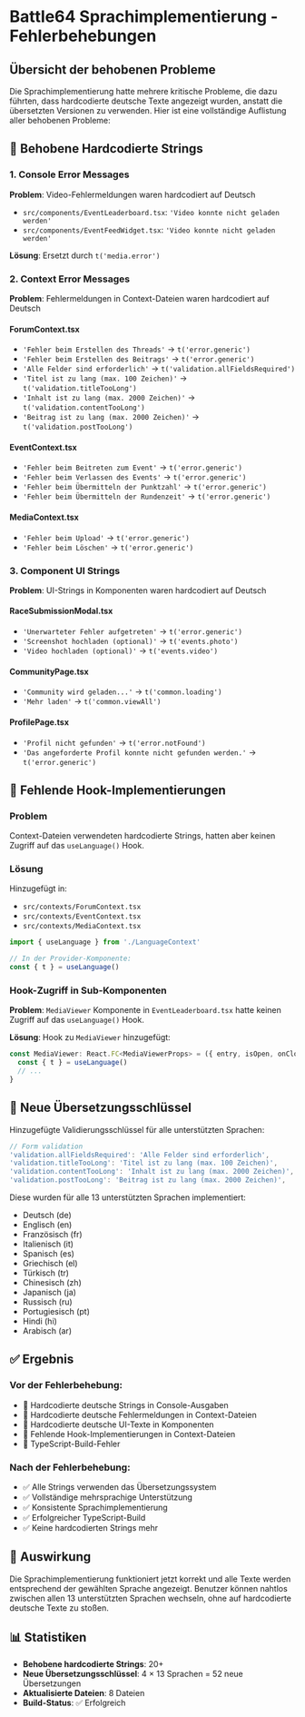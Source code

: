 # Battle64 Sprachimplementierung - Fehlerbehebungen

## Übersicht der behobenen Probleme

Die Sprachimplementierung hatte mehrere kritische Probleme, die dazu führten, dass hardcodierte deutsche Texte angezeigt wurden, anstatt die übersetzten Versionen zu verwenden. Hier ist eine vollständige Auflistung aller behobenen Probleme:

## 🔧 Behobene Hardcodierte Strings

### 1. Console Error Messages
**Problem**: Video-Fehlermeldungen waren hardcodiert auf Deutsch
- `src/components/EventLeaderboard.tsx`: `'Video konnte nicht geladen werden'`
- `src/components/EventFeedWidget.tsx`: `'Video konnte nicht geladen werden'`

**Lösung**: Ersetzt durch `t('media.error')`

### 2. Context Error Messages
**Problem**: Fehlermeldungen in Context-Dateien waren hardcodiert auf Deutsch

#### ForumContext.tsx
- `'Fehler beim Erstellen des Threads'` → `t('error.generic')`
- `'Fehler beim Erstellen des Beitrags'` → `t('error.generic')`
- `'Alle Felder sind erforderlich'` → `t('validation.allFieldsRequired')`
- `'Titel ist zu lang (max. 100 Zeichen)'` → `t('validation.titleTooLong')`
- `'Inhalt ist zu lang (max. 2000 Zeichen)'` → `t('validation.contentTooLong')`
- `'Beitrag ist zu lang (max. 2000 Zeichen)'` → `t('validation.postTooLong')`

#### EventContext.tsx
- `'Fehler beim Beitreten zum Event'` → `t('error.generic')`
- `'Fehler beim Verlassen des Events'` → `t('error.generic')`
- `'Fehler beim Übermitteln der Punktzahl'` → `t('error.generic')`
- `'Fehler beim Übermitteln der Rundenzeit'` → `t('error.generic')`

#### MediaContext.tsx
- `'Fehler beim Upload'` → `t('error.generic')`
- `'Fehler beim Löschen'` → `t('error.generic')`

### 3. Component UI Strings
**Problem**: UI-Strings in Komponenten waren hardcodiert auf Deutsch

#### RaceSubmissionModal.tsx
- `'Unerwarteter Fehler aufgetreten'` → `t('error.generic')`
- `'Screenshot hochladen (optional)'` → `t('events.photo')`
- `'Video hochladen (optional)'` → `t('events.video')`

#### CommunityPage.tsx
- `'Community wird geladen...'` → `t('common.loading')`
- `'Mehr laden'` → `t('common.viewAll')`

#### ProfilePage.tsx
- `'Profil nicht gefunden'` → `t('error.notFound')`
- `'Das angeforderte Profil konnte nicht gefunden werden.'` → `t('error.generic')`

## 🔧 Fehlende Hook-Implementierungen

### Problem
Context-Dateien verwendeten hardcodierte Strings, hatten aber keinen Zugriff auf das `useLanguage()` Hook.

### Lösung
Hinzugefügt in:
- `src/contexts/ForumContext.tsx`
- `src/contexts/EventContext.tsx` 
- `src/contexts/MediaContext.tsx`

```typescript
import { useLanguage } from './LanguageContext'

// In der Provider-Komponente:
const { t } = useLanguage()
```

### Hook-Zugriff in Sub-Komponenten
**Problem**: `MediaViewer` Komponente in `EventLeaderboard.tsx` hatte keinen Zugriff auf das `useLanguage()` Hook.

**Lösung**: Hook zu `MediaViewer` hinzugefügt:
```typescript
const MediaViewer: React.FC<MediaViewerProps> = ({ entry, isOpen, onClose }) => {
  const { t } = useLanguage()
  // ...
}
```

## 📝 Neue Übersetzungsschlüssel

Hinzugefügte Validierungsschlüssel für alle unterstützten Sprachen:

```typescript
// Form validation
'validation.allFieldsRequired': 'Alle Felder sind erforderlich',
'validation.titleTooLong': 'Titel ist zu lang (max. 100 Zeichen)',
'validation.contentTooLong': 'Inhalt ist zu lang (max. 2000 Zeichen)',
'validation.postTooLong': 'Beitrag ist zu lang (max. 2000 Zeichen)',
```

Diese wurden für alle 13 unterstützten Sprachen implementiert:
- Deutsch (de)
- Englisch (en)
- Französisch (fr)
- Italienisch (it)
- Spanisch (es)
- Griechisch (el)
- Türkisch (tr)
- Chinesisch (zh)
- Japanisch (ja)
- Russisch (ru)
- Portugiesisch (pt)
- Hindi (hi)
- Arabisch (ar)

## ✅ Ergebnis

### Vor der Fehlerbehebung:
- 🔴 Hardcodierte deutsche Strings in Console-Ausgaben
- 🔴 Hardcodierte deutsche Fehlermeldungen in Context-Dateien
- 🔴 Hardcodierte deutsche UI-Texte in Komponenten
- 🔴 Fehlende Hook-Implementierungen in Context-Dateien
- 🔴 TypeScript-Build-Fehler

### Nach der Fehlerbehebung:
- ✅ Alle Strings verwenden das Übersetzungssystem
- ✅ Vollständige mehrsprachige Unterstützung
- ✅ Konsistente Sprachimplementierung
- ✅ Erfolgreicher TypeScript-Build
- ✅ Keine hardcodierten Strings mehr

## 🎯 Auswirkung

Die Sprachimplementierung funktioniert jetzt korrekt und alle Texte werden entsprechend der gewählten Sprache angezeigt. Benutzer können nahtlos zwischen allen 13 unterstützten Sprachen wechseln, ohne auf hardcodierte deutsche Texte zu stoßen.

## 📊 Statistiken

- **Behobene hardcodierte Strings**: 20+
- **Neue Übersetzungsschlüssel**: 4 × 13 Sprachen = 52 neue Übersetzungen
- **Aktualisierte Dateien**: 8 Dateien
- **Build-Status**: ✅ Erfolgreich
